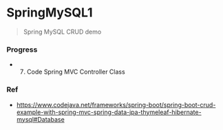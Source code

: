 # SpringMySQL1
> Spring MySQL CRUD demo

### Progress
- 7. Code Spring MVC Controller Class

### Ref
- https://www.codejava.net/frameworks/spring-boot/spring-boot-crud-example-with-spring-mvc-spring-data-jpa-thymeleaf-hibernate-mysql#Database
